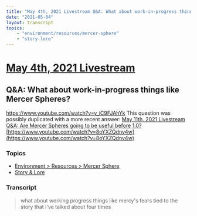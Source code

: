 ```yaml
---
title: "May 4th, 2021 Livestream Q&A: What about work-in-progress things like Mercer Spheres?"
date: "2021-05-04"
layout: transcript
topics:
    - "environment/resources/mercer-sphere"
    - "story-lore"
---
```

# [May 4th, 2021 Livestream](../2021-05-04.md)
## Q&A: What about work-in-progress things like Mercer Spheres?
https://www.youtube.com/watch?v=y_iC9FJAhYk
This question was possibly duplicated with a more recent answer: [May 11th, 2021 Livestream Q&A: Are Mercer Spheres going to be useful before 1.0?](./yt-8oYXZQdnv4w.md) [https://www.youtube.com/watch?v=8oYXZQdnv4w](https://www.youtube.com/watch?v=8oYXZQdnv4w)


### Topics
* [Environment > Resources > Mercer Sphere](../topics/environment/resources/mercer-sphere.md)
* [Story & Lore](../topics/story-lore.md)

### Transcript

> what about working progress things like mercy's fears tied to the story that i've talked about four times
